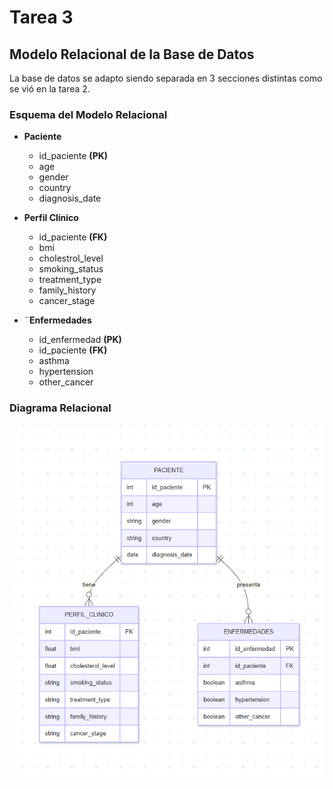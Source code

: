 # Tarea 3

## Modelo Relacional de la Base de Datos

La base de datos se adapto siendo separada en 3 secciones distintas como se vió en la tarea 2.

### Esquema del Modelo Relacional

- **Paciente**
    - id_paciente **(PK)**
    - age
    - gender
    - country
    - diagnosis_date

- **Perfil Clínico**
    - id_paciente **(FK)**
    - bmi
    - cholestrol_level
    - smoking_status
    - treatment_type
    - family_history
    - cancer_stage

- ¨**Enfermedades**
    - id_enfermedad **(PK)**
    - id_paciente **(FK)**
    - asthma 
    - hypertension
    - other_cancer

### Diagrama Relacional

![Diagrama](FotoMapa2.png)